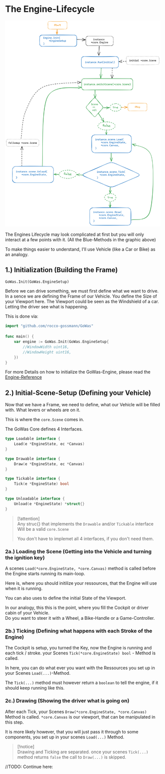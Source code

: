 # The Engine-Lifecycle

![Engine-Lifecycle-img](./Engine-Lifecycle.png)

The Engines Lifecycle may look complicated at first but you will only interact
at a few points with it. (All the Blue-Methods in the graphic above)

To make things easier to understand, I'll use Vehicle (like a Car or Bike) as an
analogy.

## 1.) Initialization (Building the Frame)

```
GoWas.Init(GoWas.EngineSetup)
```

Before we can drive something, we must first define what we want to drive. In a
sence we are defining the Frame of our Vehicle. You define the Size of your
Viewport here. The Viewport could be seen as the Windshield of a car. Letting
the driver see what is happening.

This is done via:

```go
import "github.com/rocco-gossmann/GoWas"

func main() {
    var engine := GoWas.Init(GoWas.EngineSetup{
        //WindowWidth uint16,
        //WindowHeight uint16,
    })
}
```

For more Details on how to initialize the GoWas-Engine, please read the
[Engine-Reference](./Engine.md)

## 2.) Initial-Scene-Setup (Defining your Vehicle)

Now that we have a Frame, we need to define, what our Vehicle will be filled
with. What levers or wheels are on it.

This is where the `core.Scene` comes in.

The GoWas Core defines 4 Interfaces.

```go
type Loadable interface {
    Load(e *EngineState, ec *Canvas)
}
```

```go
type Drawable interface {
    Draw(e *EngineState, ec *Canvas)
}
```

```go
type Tickable interface {
    Tick(e *EngineState) bool
}
```

```go
type Unloadable interface {
    Unload(e *EngineState) *struct{}
}
```

> [!attention]\
> Any struc{} that implements the `Drawable` and/or `Tickable` interface Will be
> a valid `core.Scene`
>
> You don't have to implemet all 4 interfaces, if you don't need them.

### 2a.) Loading the Scene (Getting into the Vehicle and turning the ignition key)

A scenes `Load(*core.EngineState, *core.Canvas)` method is called before the
Engine starts running its main-loop.

Here is, where you should initilize your ressources, that the Engine will use
when it is running.

You can also uses to define the initial State of the Viewport.

In our analogy, this this is the point, where you fill the Cockpit or driver
cabin of your Vehicle.\
Do you want to steer it with a Wheel, a Bike-Handle or a Game-Controller.

### 2b.) Ticking (Defining what happens with each Stroke of the Engine)

The Cockpit is setup, you turned the Key, now the Engine is running and each tick / stroke.
your Scenes `Tick(*core.EngineState) bool` - Method is called.

In here, you can do what ever you want with the Ressources you set up in your Scenes `Load(...)`-Method.

The `Tick(...)` method must however return a `boolean` to tell the engine,
if it should keep running like this.


### 2c.) Drawing (Showing the driver what is going on)

After each Tick, your Scenes `Draw(*core.EngineState, *core.Canvas)` Method is called.
`*core.Canvas` is our viewport, that can be manipulated in this step.

It is more likely however, that you will just pass it through to some components, you 
set up in your scenes `Load(...)` Method.

> [!notice]  
> Drawing and Ticking are separated.
> once your scenes `Tick(...)` method returns `false` the call to `Draw(...)` is skipped. 

//TODO: Continue here:



